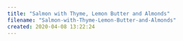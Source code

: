 ```yaml
---
title: "Salmon with Thyme, Lemon Butter and Almonds"
filename: "Salmon-with-Thyme-Lemon-Butter-and-Almonds"
created: 2020-04-08 13:22:24
---
```

